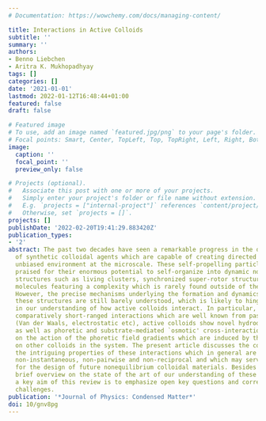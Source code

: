 ```yaml
---
# Documentation: https://wowchemy.com/docs/managing-content/

title: Interactions in Active Colloids
subtitle: ''
summary: ''
authors:
- Benno Liebchen
- Aritra K. Mukhopadhyay
tags: []
categories: []
date: '2021-01-01'
lastmod: 2022-01-12T16:48:44+01:00
featured: false
draft: false

# Featured image
# To use, add an image named `featured.jpg/png` to your page's folder.
# Focal points: Smart, Center, TopLeft, Top, TopRight, Left, Right, BottomLeft, Bottom, BottomRight.
image:
  caption: ''
  focal_point: ''
  preview_only: false

# Projects (optional).
#   Associate this post with one or more of your projects.
#   Simply enter your project's folder or file name without extension.
#   E.g. `projects = ["internal-project"]` references `content/project/deep-learning/index.md`.
#   Otherwise, set `projects = []`.
projects: []
publishDate: '2022-02-20T19:41:29.883420Z'
publication_types:
- '2'
abstract: The past two decades have seen a remarkable progress in the development
  of synthetic colloidal agents which are capable of creating directed motion in an
  unbiased environment at the microscale. These self-propelling particles are often
  praised for their enormous potential to self-organize into dynamic nonequilibrium
  structures such as living clusters, synchronized super-rotor structures or self-propelling
  molecules featuring a complexity which is rarely found outside of the living world.
  However, the precise mechanisms underlying the formation and dynamics of many of
  these structures are still barely understood, which is likely to hinge on the gaps
  in our understanding of how active colloids interact. In particular, besides showing
  comparatively short-ranged interactions which are well known from passive colloids
  (Van der Waals, electrostatic etc), active colloids show novel hydrodynamic interactions
  as well as phoretic and substrate-mediated `osmotic' cross-interactions which hinge
  on the action of the phoretic field gradients which are induced by the colloids
  on other colloids in the system. The present article discusses the complexity and
  the intriguing properties of these interactions which in general are long-ranged,
  non-instantaneous, non-pairwise and non-reciprocal and which may serve as key ingredients
  for the design of future nonequilibrium colloidal materials. Besides providing a
  brief overview on the state of the art of our understanding of these interactions
  a key aim of this review is to emphasize open key questions and corresponding open
  challenges.
publication: '*Journal of Physics: Condensed Matter*'
doi: 10/gnv8pg
---
```

